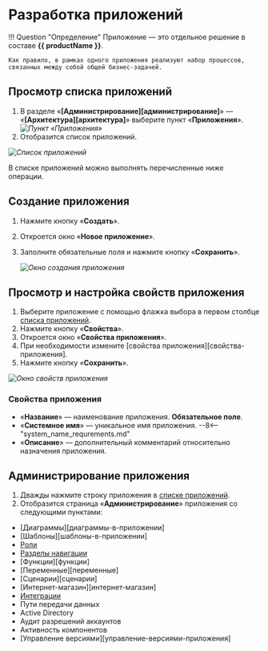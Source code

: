 # Разработка приложений

!!! Question "Определение"
    Приложение — это отдельное решение в составе **{{ productName }}**.

    Как правило, в рамках одного приложения реализуют набор процессов, связанных между собой общей бизнес-задачей.

## Просмотр списка приложений

1. В разделе «**[Администрирование][администрирование]**» — «**[Архитектура][архитектура]**» выберите пункт «**Приложения**».
*![Пункт «Приложения»](administration_business_apps_button.png)*
2. Отобразится список приложений.

*![Список приложений](business_application_list.png)*

В списке приложений можно выполнять перечисленные ниже операции.

## Создание приложения

1. Нажмите кнопку «**Создать**».
2. Откроется окно «**Новое приложение**».
3. Заполните обязательные поля и нажмите кнопку «**Сохранить**».

    *![Окно создания приложения](bussiness_application_creation.png)*

## Просмотр и настройка свойств приложения

1. Выберите приложение с помощью флажка выбора в первом столбце [списка приложений](#просмотр-списка-приложений).
2. Нажмите кнопку «**Свойства**».
3. Откроется окно «**Свойства приложения**».
4. При необходимости измените [свойства приложения][свойства-приложения].
5. Нажмите кнопку «**Сохранить**».

*![Окно свойств приложения](business_application_properties.png)*

### Свойства приложения

* «**Название**» — наименование приложения. **Обязательное поле**.
* «**Системное имя**» — уникальное имя приложения.
--8<-- "system_name_requrements.md"
* «**Описание**» — дополнительный комментарий относительно назначения приложения.

## Администрирование приложения

1. Дважды нажмите строку приложения в [списке приложений](#просмотр-списка-приложений).
2. Отобразится страница «**Администрирование**» приложения со следующими пунктами:

* [Диаграммы][диаграммы-в-приложении]
* [Шаблоны][шаблоны-в-приложении]
* [Роли](roles_in_application.md)
* [Разделы навигации](navigation_sections_setup.md)
* [Функции][функции]
* [Переменные][переменные]
* [Сценарии][сценарии]
* [Интернет-магазин][интернет-магазин]
* [Интеграции](integrations.md)
* Пути передачи данных
* Active Directory
* Аудит разрешений аккаунтов
* Активность компонентов
* [Управление версиями][управление-версиями-приложения]
